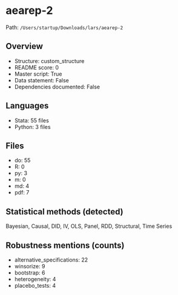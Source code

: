 # aearep-2

Path: `/Users/startup/Downloads/lars/aearep-2`

## Overview
- Structure: custom_structure
- README score: 0
- Master script: True
- Data statement: False
- Dependencies documented: False

## Languages
- Stata: 55 files
- Python: 3 files

## Files
- do: 55
- R: 0
- py: 3
- m: 0
- md: 4
- pdf: 7

## Statistical methods (detected)
Bayesian, Causal, DID, IV, OLS, Panel, RDD, Structural, Time Series

## Robustness mentions (counts)
- alternative_specifications: 22
- winsorize: 9
- bootstrap: 6
- heterogeneity: 4
- placebo_tests: 4